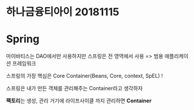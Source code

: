 # 하나금융티아이 20181115

# Spring

마이바티스는 DAO에서만 사용하지만 스프링은 전 영역에서 사용 =>  범용 애플리케이션 프레임워크

스프링의 가장 핵심은 Core Container(Beans, Core, context, SpEL) !

스프링은 내가 만든 객체를 관리해주는 Container라고 생각하자

**팩토리**는 생성, 관리 거기에 라이프사이클 까지 관리하면 **Container**

